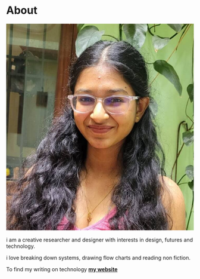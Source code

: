 # About

![](../images/profilepic.jpeg)

i am a creative researcher and designer with interests in design, futures and technology.

i love breaking down systems, drawing flow charts and reading non fiction.

To find my writing on technology **[my website](https://url-blog.com)**
